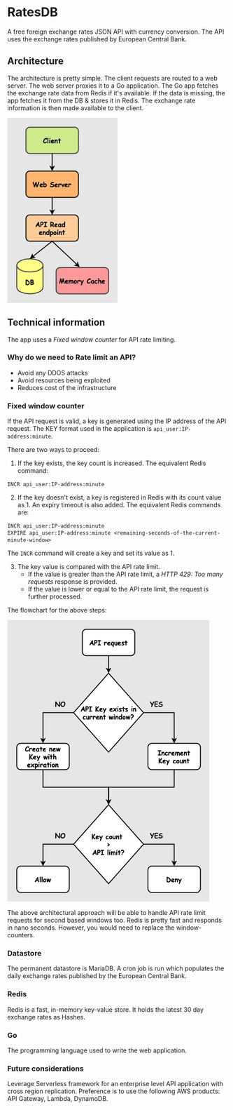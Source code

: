 # RatesDB
A free foreign exchange rates JSON API with currency conversion. The API uses the exchange rates published by European Central Bank.

## Architecture
The architecture is pretty simple. The client requests are routed to a web server. The web server proxies it to a Go application. The Go app fetches the exchange rate data from Redis if it's available. If the data is missing, the app fetches it from the DB & stores it in Redis. The exchange rate information is then made available to the client.

![RatesDB-architecture](docs/RatesDB-architecture.png)

## Technical information

The app uses a _Fixed window counter_ for API rate limiting.

### Why do we need to Rate limit an API?
* Avoid any DDOS attacks
* Avoid resources being exploited
* Reduces cost of the infrastructure

### Fixed window counter
If the API request is valid, a key is generated using the IP address of the API request.
The KEY format used in the application is `api_user:IP-address:minute`.

There are two ways to proceed:
1. If the key exists, the key count is increased. The equivalent Redis command:
```
INCR api_user:IP-address:minute
```

2. If the key doesn't exist, a key is registered in Redis with its count value as 1. An expiry timeout is also added. The equivalent Redis commands are:
```
INCR api_user:IP-address:minute
EXPIRE api_user:IP-address:minute <remaining-seconds-of-the-current-minute-window>
```
The `INCR` command will create a key and set its value as 1.

3. The key value is compared with the API rate limit.
   * If the value is greater than the API rate limit, a _HTTP 429: Too many requests_ response is provided.
   * If the value is lower or equal to the API rate limit, the request is further processed.

The flowchart for the above steps:

![RatesDB-redis](docs/RatesDB-redis.png)

The above architectural approach will be able to handle API rate limit requests for second based windows too. Redis is pretty fast and responds in nano seconds. However, you would need to replace the window-counters.

### Datastore
The permanent datastore is MariaDB. A cron job is run which populates the daily exchange rates published by the European Central Bank.

### Redis
Redis is a fast, in-memory key-value store. It holds the latest 30 day exchange rates as Hashes.

### Go
The programming language used to write the web application.

### Future considerations
Leverage Serverless framework for an enterprise level API application with cross region replication. Preference is to use the following AWS products: API Gateway, Lambda, DynamoDB.
